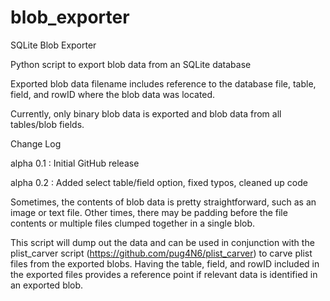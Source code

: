 # blob_exporter
SQLite Blob Exporter

Python script to export blob data from an SQLite database

Exported blob data filename includes reference to the database file, table, field, and rowID where the blob data was located.

Currently, only binary blob data is exported and blob data from all tables/blob fields.

Change Log

alpha 0.1 : Initial GitHub release

alpha 0.2 : Added select table/field option, fixed typos, cleaned up code 

Sometimes, the contents of blob data is pretty straightforward, such as an image or text file.
Other times, there may be padding before the file contents or multiple files clumped together in a single blob.

This script will dump out the data and can be used in conjunction with the plist_carver script (https://github.com/pug4N6/plist_carver) to carve plist files from the exported blobs. Having the table, field, and rowID included in the exported files provides a reference point if relevant data is identified in an exported blob.
